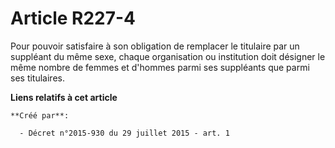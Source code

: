# Article R227-4

Pour pouvoir satisfaire à son obligation de remplacer le titulaire par un suppléant du même sexe, chaque organisation ou
institution doit désigner le même nombre de femmes et d'hommes parmi ses suppléants que parmi ses titulaires.

**Liens relatifs à cet article**

	**Créé par**:

	  - Décret n°2015-930 du 29 juillet 2015 - art. 1
